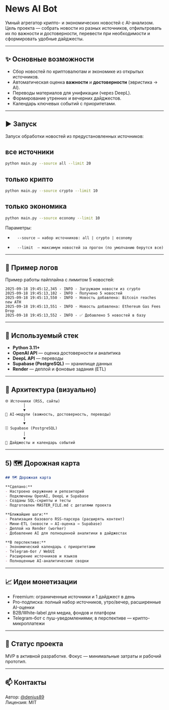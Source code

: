 # News AI Bot

Умный агрегатор крипто- и экономических новостей с AI-анализом.  
Цель проекта — собрать новости из разных источников, отфильтровать их по важности и достоверности, перевести при необходимости и сформировать удобные дайджесты.

---

## ✨ Основные возможности
- Сбор новостей по криптовалютам и экономике из открытых источников.
- Автоматическая оценка **важности** и **достоверности** (эвристика → AI).
- Переводы материалов для унификации (через DeepL).
- Формирование утренних и вечерних дайджестов.
- Календарь ключевых событий с приоритетами.

---

## ▶️ Запуск

Запуск обработки новостей из предустановленных источников:


## все источники
```bash
python main.py --source all --limit 20
```

## только крипто
```bash
python main.py --source crypto --limit 10
```
## только экономика
```bash
python main.py --source economy --limit 10
``` 
Параметры:
-       --source — набор источников: all | crypto | economy
-       --limit  — максимум новостей за прогон (по умолчанию берутся все)

---

## 📝 Пример логов

Пример работы пайплайна с лимитом 5 новостей:

```text
2025-09-18 19:45:12,345 - INFO - Загружаем новости из crypto
2025-09-18 19:45:13,102 - INFO - Получено 5 новостей
2025-09-18 19:45:13,550 - INFO - Новость добавлена: Bitcoin reaches new ATH
2025-09-18 19:45:13,551 - INFO - Новость добавлена: Ethereum Gas Fees Drop
2025-09-18 19:45:13,552 - INFO - ✅ Добавлено 5 новостей в базу
```
---
      
## 🧰 Используемый стек
- **Python 3.11+**
- **OpenAI API** — оценка достоверности и аналитика
- **DeepL API** — переводы
- **Supabase (PostgreSQL)** — хранилище данных
- **Render** — деплой и фоновые задания (ETL)

---

## 🔄 Архитектура (визуально)
```text
🌐 Источники (RSS, сайты)
        │
        ▼
🤖 AI-модули (важность, достоверность, переводы)
        │
        ▼
🗄️ Supabase (PostgreSQL)
        │
        ▼
📰 Дайджесты и календарь событий
```
---

## 5) 🗺 Дорожная карта
```markdown
## 🗺 Дорожная карта

**Сделано:**
- Настроено окружение и репозиторий
- Подключены OpenAI, DeepL и Supabase
- Созданы SQL-скрипты и тесты
- Подготовлен MASTER_FILE.md с деталями проекта

**Ближайшие шаги:**
- Реализация базового RSS-парсера (расширять контент)
- Мини-ETL (новости → AI-оценка → Supabase)
- Деплой на Render (worker)
- Добавление AI для полноценной аналитики в дайджестах

**В перспективе:**
- Экономический календарь с приоритетами
- Telegram-бот / WebUI
- Расширение источников и языков
- Полноценные AI-аналитические сводки
```

---

## 📈 Идеи монетизации
- Freemium: ограниченные источники и 1 дайджест в день
- Pro-подписка: полный набор источников, утро/вечер, расширенные AI-оценки
- B2B/White-label для медиа, фондов и платформ
- Telegram-бот с пуш-уведомлениями; в перспективе — крипто-микроплатежи

---

## 📌 Статус проекта
MVP в активной разработке. Фокус — минимальные затраты и рабочий прототип.

---

## 📫 Контакты

Автор: [@denius89](https://github.com/denius89)  
Лицензия: MIT
